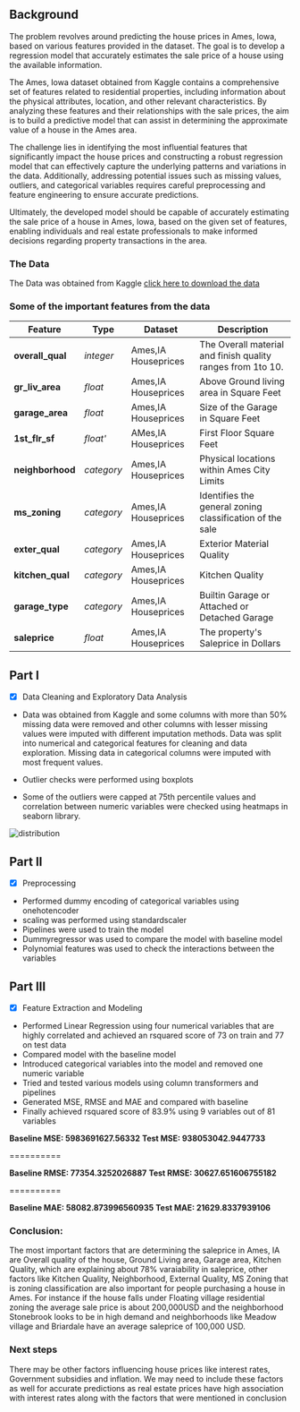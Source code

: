 ## Background

The problem revolves around predicting the house prices in Ames, Iowa, based on various features provided in the dataset. The goal is to develop a regression model that accurately estimates the sale price of a house using the available information.

The Ames, Iowa dataset obtained from Kaggle contains a comprehensive set of features related to residential properties, including information about the physical attributes, location, and other relevant characteristics. By analyzing these features and their relationships with the sale prices, the aim is to build a predictive model that can assist in determining the approximate value of a house in the Ames area.

The challenge lies in identifying the most influential features that significantly impact the house prices and constructing a robust regression model that can effectively capture the underlying patterns and variations in the data. Additionally, addressing potential issues such as missing values, outliers, and categorical variables requires careful preprocessing and feature engineering to ensure accurate predictions.

Ultimately, the developed model should be capable of accurately estimating the sale price of a house in Ames, Iowa, based on the given set of features, enabling individuals and real estate professionals to make informed decisions regarding property transactions in the area.

### The Data

The Data was obtained from Kaggle [click here to download the data](https://www.kaggle.com/competitions/project-2-regression-challenge-123/data)

### Some of the important features from the data


|Feature|Type|Dataset|Description|
|---|---|---|---|
|**overall_qual**|*integer*|Ames,IA Houseprices|The Overall material and finish quality ranges from 1to 10.| 
|**gr_liv_area**|*float*|Ames,IA Houseprices|Above Ground living area in Square Feet |
|**garage_area**|*float*|Ames,IA Houseprices|Size of the Garage in Square Feet|
|**1st_flr_sf**|*float'*|AMes,IA Houseprices|First Floor Square Feet|
|**neighborhood**|*category*|Ames,IA Houseprices|Physical locations within Ames City Limits|
|**ms_zoning**|*category*|Ames,IA Houseprices|Identifies the general zoning classification of the sale|
|**exter_qual**|*category*|Ames,IA Houseprices|Exterior Material Quality|
|**kitchen_qual**|*category*|Ames,IA Houseprices|Kitchen Quality|
|**garage_type**|*category*|Ames,IA Houseprices|Builtin Garage or Attached or Detached Garage|
|**saleprice**|*float*|Ames,IA Houseprices|The property's Saleprice in Dollars|



## Part I

- [x] Data Cleaning and Exploratory Data Analysis

- Data was obtained from Kaggle and some columns with more than 50% missing data were removed and other columns with lesser missing values were imputed with different imputation methods. Data was split into numerical and categorical features for cleaning and data exploration. Missing data in categorical columns were imputed with most frequent values.

- Outlier checks were performed using boxplots

- Some of the outliers were capped at 75th percentile values and correlation between numeric variables were checked using heatmaps in seaborn library.

![distribution](../images/distribution.png)

## Part II

- [x] Preprocessing

- Performed dummy encoding of categorical variables using onehotencoder
- scaling was performed using standardscaler
- Pipelines were used to train the model
- Dummyregressor was used to compare the model with baseline model
- Polynomial features was used to check the interactions between the variables


## Part III

- [x] Feature Extraction and Modeling

- Performed Linear Regression using four numerical variables that are highly correlated and achieved an rsquared score of 73 on train and 77 on test data
- Compared model with the baseline model
- Introduced categorical variables into the model and removed one numeric variable
- Tried and tested various models using column transformers and pipelines 
- Generated MSE, RMSE and MAE and compared with baseline 
- Finally achieved rsquared score of 83.9% using 9 variables out of 81 variables

**Baseline MSE: 5983691627.56332**
**Test MSE: 938053042.9447733**

==========

**Baseline RMSE: 77354.3252026887**
**Test RMSE: 30627.651606755182**

==========

**Baseline MAE: 58082.873996560935**
**Test MAE: 21629.8337939106**



### Conclusion:

The most important factors that are determining the saleprice in Ames, IA are Overall quality of the house, Ground Living area, Garage area, Kitchen Quality, which are explaining about 78% varaiability in saleprice, other factors like Kitchen Quality, Neighborhood, External Quality, MS Zoning that is zoning classification are also important for people purchasing a house in Ames. For instance if the house falls under Floating village residential zoning the average sale price is about 200,000USD and the neighborhood Stonebrook looks to be in high demand and neighborhoods like Meadow village and Briardale have an average saleprice of 100,000 USD.

### Next steps 

There may be other factors influencing house prices like interest rates, Government subsidies and inflation. We may need to include these factors as well for accurate predictions as real estate prices have high association with interest rates along with the factors that were mentioned in conclusion
